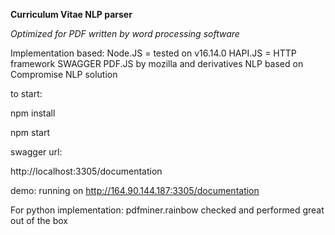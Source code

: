 **Curriculum Vitae NLP parser**

_Optimized for PDF written by word processing software_

Implementation based:
Node.JS = tested on v16.14.0
HAPI.JS = HTTP framework
SWAGGER 
PDF.JS by mozilla and derivatives 
NLP based on Compromise NLP solution

to start: 

npm install

npm start

swagger url: 

http://localhost:3305/documentation

demo: running on http://164.90.144.187:3305/documentation

For python implementation: pdfminer.rainbow checked and performed great out of the box
